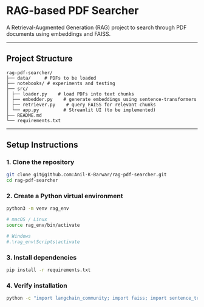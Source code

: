 # RAG-based PDF Searcher

A Retrieval-Augmented Generation (RAG) project to search through PDF documents using embeddings and FAISS.

---

## Project Structure
```text
rag-pdf-searcher/
├── data/     # PDFs to be loaded
├── notebooks/ # experiments and testing
├── src/
│ ├── loader.py    # load PDFs into text chunks
│ ├── embedder.py    # generate embeddings using sentence-transformers
│ ├── retriever.py    # query FAISS for relevant chunks
│ └── app.py         # Streamlit UI (to be implemented)
├── README.md
└── requirements.txt
```

---

## Setup Instructions

### 1. Clone the repository

```bash
git clone git@github.com:Anil-K-Barwar/rag-pdf-searcher.git
cd rag-pdf-searcher
```

### 2. Create a Python virtual environment
```bash
python3 -m venv rag_env

# macOS / Linux
source rag_env/bin/activate

# Windows
#.\rag_env\Scripts\activate
```

### 3. Install dependencies
```bash
pip install -r requirements.txt
```

### 4. Verify installation
```bash
python -c "import langchain_community; import faiss; import sentence_transformers; import pypdf; import streamlit; print('✅ All good!')"
```


